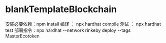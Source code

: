 # blankTemplateBlockchain

安装必要依赖：npm install
编译 ： npx hardhat compile
测试 ： npx hardhat test 
部署指令：npx hardhat --network rinkeby deploy --tags MasterEcotoken
